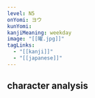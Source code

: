 ```yaml
---
level: N5
onYomi: ヨウ
kunYomi:
kanjiMeaning: weekday
image: "[[曜.jpg]]"
tagLinks:
  - "[[kanji]]"
  - "[[japanese]]"
---
```

## character analysis